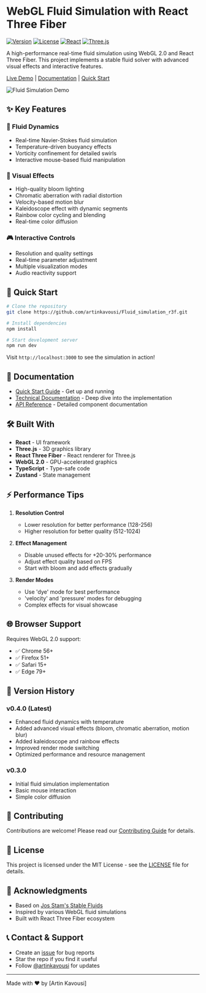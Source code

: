 # WebGL Fluid Simulation with React Three Fiber

[![Version](https://img.shields.io/badge/version-0.4.0-blue.svg)](https://github.com/artinkavousi/Fluid_simulation_r3f)
[![License](https://img.shields.io/badge/license-MIT-green.svg)](LICENSE)
[![React](https://img.shields.io/badge/React-18-blue.svg)](https://reactjs.org/)
[![Three.js](https://img.shields.io/badge/Three.js-latest-orange.svg)](https://threejs.org/)

A high-performance real-time fluid simulation using WebGL 2.0 and React Three Fiber. This project implements a stable fluid solver with advanced visual effects and interactive features.

[Live Demo](https://artinkavousi.github.io/Fluid_simulation_r3f) | [Documentation](docs/TECHNICAL.md) | [Quick Start](docs/QUICKSTART.md)

![Fluid Simulation Demo](https://raw.githubusercontent.com/artinkavousi/Fluid_simulation_r3f/main/docs/demo.gif)

## ✨ Key Features

### 🌊 Fluid Dynamics
- Real-time Navier-Stokes fluid simulation
- Temperature-driven buoyancy effects
- Vorticity confinement for detailed swirls
- Interactive mouse-based fluid manipulation

### 🎨 Visual Effects
- High-quality bloom lighting
- Chromatic aberration with radial distortion
- Velocity-based motion blur
- Kaleidoscope effect with dynamic segments
- Rainbow color cycling and blending
- Real-time color diffusion

### 🎮 Interactive Controls
- Resolution and quality settings
- Real-time parameter adjustment
- Multiple visualization modes
- Audio reactivity support

## 🚀 Quick Start

```bash
# Clone the repository
git clone https://github.com/artinkavousi/Fluid_simulation_r3f.git

# Install dependencies
npm install

# Start development server
npm run dev
```

Visit `http://localhost:3000` to see the simulation in action!

## 📖 Documentation

- [Quick Start Guide](docs/QUICKSTART.md) - Get up and running
- [Technical Documentation](docs/TECHNICAL.md) - Deep dive into the implementation
- [API Reference](docs/API.md) - Detailed component documentation

## 🛠️ Built With

- **React** - UI framework
- **Three.js** - 3D graphics library
- **React Three Fiber** - React renderer for Three.js
- **WebGL 2.0** - GPU-accelerated graphics
- **TypeScript** - Type-safe code
- **Zustand** - State management

## ⚡ Performance Tips

1. **Resolution Control**
   - Lower resolution for better performance (128-256)
   - Higher resolution for better quality (512-1024)

2. **Effect Management**
   - Disable unused effects for +20-30% performance
   - Adjust effect quality based on FPS
   - Start with bloom and add effects gradually

3. **Render Modes**
   - Use 'dye' mode for best performance
   - 'velocity' and 'pressure' modes for debugging
   - Complex effects for visual showcase

## 🌐 Browser Support

Requires WebGL 2.0 support:
- ✅ Chrome 56+
- ✅ Firefox 51+
- ✅ Safari 15+
- ✅ Edge 79+

## 🔄 Version History

### v0.4.0 (Latest)
- Enhanced fluid dynamics with temperature
- Added advanced visual effects (bloom, chromatic aberration, motion blur)
- Added kaleidoscope and rainbow effects
- Improved render mode switching
- Optimized performance and resource management

### v0.3.0
- Initial fluid simulation implementation
- Basic mouse interaction
- Simple color diffusion

## 🤝 Contributing

Contributions are welcome! Please read our [Contributing Guide](CONTRIBUTING.md) for details.

## 📄 License

This project is licensed under the MIT License - see the [LICENSE](LICENSE) file for details.

## 🙏 Acknowledgments

- Based on [Jos Stam's Stable Fluids](http://www.dgp.toronto.edu/people/stam/reality/Research/pdf/GDC03.pdf)
- Inspired by various WebGL fluid simulations
- Built with React Three Fiber ecosystem

## 📞 Contact & Support

- Create an [issue](https://github.com/artinkavousi/Fluid_simulation_r3f/issues) for bug reports
- Star the repo if you find it useful
- Follow [@artinkavousi](https://twitter.com/artinkavousi) for updates

---
Made with ❤️ by [Artin Kavousi] 